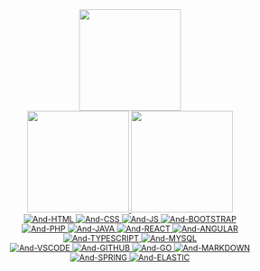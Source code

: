 <div align="center">
    <img height="180em" src="https://github-readme-streak-stats.herokuapp.com?user=AndreCordeir0&theme=chartreuse-dark"/>
</div>
<div align="center">
  <a href="https://github.com/AndreCordeir0">
  <img height="180em" src="https://github-readme-stats.vercel.app/api?username=AndreCordeir0&show_icons=true&theme=chartreuse-dark&include_all_commits=true&count_private=false"/>
  <img height="180em" src="https://github-readme-stats.vercel.app/api/top-langs/?username=AndreCordeir0&layout=compact&langs_count=8&theme=chartreuse-dark"/>
</div>

<div align="center" padding-top="50px">
  <img alt="And-HTML" src="https://img.shields.io/badge/HTML5-E34F26?style=for-the-badge&logo=html5&logoColor=white">
  <img alt="And-CSS" src="https://img.shields.io/badge/CSS3-1572B6?style=for-the-badge&logo=css3&logoColor=white">
  <img alt="And-JS" src="https://img.shields.io/badge/JavaScript-323330?style=for-the-badge&logo=javascript&logoColor=F7DF1E">
  <img alt="And-BOOTSTRAP" src="https://img.shields.io/badge/Bootstrap-563D7C?style=for-the-badge&logo=bootstrap&logoColor=white"><br>
  <img alt="And-PHP" src="https://img.shields.io/badge/PHP-777BB4?style=for-the-badge&logo=php&logoColor=white">
  <img alt="And-JAVA" src="https://img.shields.io/badge/Java-ED8B00?style=for-the-badge&logo=java&logoColor=white">
  <img alt="And-REACT" src="https://img.shields.io/badge/React-20232A?style=for-the-badge&logo=react&logoColor=61DAFB">
  <img alt="And-ANGULAR" src="https://img.shields.io/badge/Angular-DD0031?style=for-the-badge&logo=angular&logoColor=white">
  <img alt="And-TYPESCRIPT" src="https://img.shields.io/badge/TypeScript-007ACC?style=for-the-badge&logo=typescript&logoColor=white">
  <img alt="And-MYSQL" src="https://img.shields.io/badge/MySQL-005C84?style=for-the-badge&logo=mysql&logoColor=white"><br>
  <img alt="And-VSCODE" src="https://img.shields.io/badge/Visual_Studio_Code-0078D4?style=for-the-badge&logo=visual%20studio%20code&logoColor=white">
  <img alt="And-GITHUB" src="https://img.shields.io/badge/GitHub-100000?style=for-the-badge&logo=github&logoColor=white">
  <img alt="And-GO" src="https://img.shields.io/badge/Go-00ADD8?style=for-the-badge&logo=go&logoColor=white">
  <img alt="And-MARKDOWN" src="https://img.shields.io/badge/Markdown-000000?style=for-the-badge&logo=markdown&logoColor=white">
  <img alt="And-SPRING" src="https://img.shields.io/badge/Spring-6DB33F?style=for-the-badge&logo=spring&logoColor=white">
  <img alt="And-ELASTIC" src="https://img.shields.io/badge/Elastic-FFFFFF?style=for-the-badge&logo=elastic&logoColor=black">
</div>
